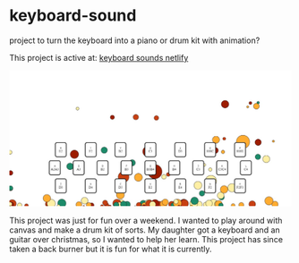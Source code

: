 # keyboard-sound
project to turn the keyboard into a piano or drum kit with animation?

This project is active at:
[keyboard sounds netlify](https://nifty-agnesi-77a5e6.netlify.app/)

<img src="./keyboard-bounce.jpg" />

This project was just for fun over a weekend. I wanted to play around with canvas 
and make a drum kit of sorts. My daughter got a keyboard and an guitar over christmas, so I wanted to help her learn. This project has since taken a back burner but it is fun for what it is currently.
